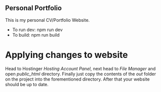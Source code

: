## Personal Portfolio

This is my personal CV/Portfolio Website.

-  To run dev:
   npm run dev
-  To build:
   npm run build

# Applying changes to website

Head to Hostinger _Hosting Account Panel_, next head to _File Manager_ and open _public_html_ directory.
Finally just copy the contents of the _out_ folder on the project into the forementioned directory.
After that your website should be up to date.

